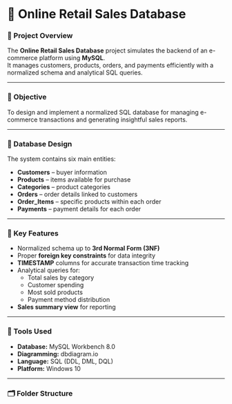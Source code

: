 # 🛒 Online Retail Sales Database

### 📘 Project Overview
The **Online Retail Sales Database** project simulates the backend of an e-commerce platform using **MySQL**.  
It manages customers, products, orders, and payments efficiently with a normalized schema and analytical SQL queries.

---

### 🎯 Objective
To design and implement a normalized SQL database for managing e-commerce transactions and generating insightful sales reports.

---

### 🧩 Database Design
The system contains six main entities:
- **Customers** – buyer information  
- **Products** – items available for purchase  
- **Categories** – product categories  
- **Orders** – order details linked to customers  
- **Order_Items** – specific products within each order  
- **Payments** – payment details for each order  

---

### 🧠 Key Features
- Normalized schema up to **3rd Normal Form (3NF)**  
- Proper **foreign key constraints** for data integrity  
- **TIMESTAMP** columns for accurate transaction time tracking  
- Analytical queries for:
  - Total sales by category  
  - Customer spending  
  - Most sold products  
  - Payment method distribution  
- **Sales summary view** for reporting

---

### 🧰 Tools Used
- **Database:** MySQL Workbench 8.0  
- **Diagramming:** dbdiagram.io  
- **Language:** SQL (DDL, DML, DQL)  
- **Platform:** Windows 10  

---

### 🗂️ Folder Structure
